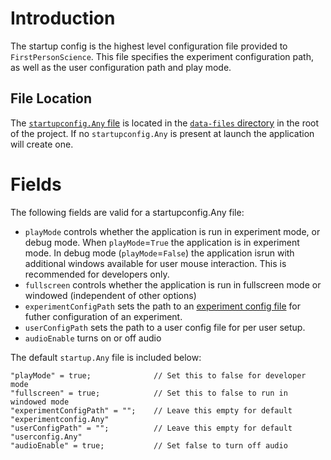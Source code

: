 # Introduction
The startup config is the highest level configuration file provided to `FirstPersonScience`. This file specifies the experiment configuration path, as well as the user configuration path and play mode.

## File Location
The [`startupconfig.Any` file](../data-files/startupconfig.Any) is located in the [`data-files` directory](../data-files/) in the root of the project. If no `startupconfig.Any` is present at launch the application will create one.

# Fields
The following fields are valid for a startupconfig.Any file:

* `playMode` controls whether the application is run in experiment mode, or debug mode. When `playMode`=`True` the application is in experiment mode. In debug mode (`playMode`=`False`) the application isrun with additional windows available for user mouse interaction. This is recommended for developers only.
* `fullscreen` controls whether the application is run in fullscreen mode or windowed (independent of other options)
* `experimentConfigPath` sets the path to an [experiment config file](./experimentConfigReadme.md) for futher configuration of an experiment.
* `userConfigPath` sets the path to a user config file for per user setup.
* `audioEnable` turns on or off audio

The default `startup.Any` file is included below:

```
"playMode" = true;              // Set this to false for developer mode
"fullscreen" = true;            // Set this to false to run in windowed mode
"experimentConfigPath" = "";    // Leave this empty for default "experimentconfig.Any"
"userConfigPath" = "";          // Leave this empty for default "userconfig.Any"
"audioEnable" = true;           // Set false to turn off audio
```